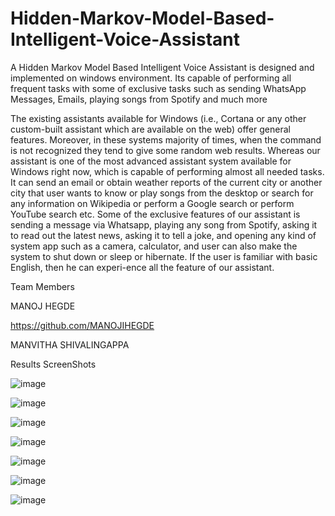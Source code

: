 # Hidden-Markov-Model-Based-Intelligent-Voice-Assistant
A Hidden Markov Model Based Intelligent Voice Assistant is designed and implemented on windows environment. Its capable of performing all frequent tasks with some of exclusive tasks such as sending WhatsApp Messages, Emails, playing songs from Spotify and much more

The existing assistants available for Windows (i.e., Cortana or any other custom-built assistant which are available on the web) offer general features. Moreover, in these systems majority of times, when the command is not recognized they tend to give some random web results. Whereas our assistant is one of the most advanced assistant system available for Windows right now, which is capable of performing almost all needed tasks. It can send an email or obtain weather reports of the current city or another city that user wants to know or play songs from the desktop or search for any information on Wikipedia or perform a Google search or perform YouTube search etc. Some of the exclusive features of our assistant is sending a message via Whatsapp, playing any song from Spotify, asking it to read out the latest news, asking it to tell a joke, and opening any kind of system app such as a camera, calculator, and user can also make the system to shut down or sleep or hibernate. If the user is familiar with basic English, then he can experi-ence all the feature of our assistant.

Team Members

MANOJ HEGDE

https://github.com/MANOJIHEGDE

MANVITHA SHIVALINGAPPA

Results
ScreenShots

![image](https://github.com/MANOJIHEGDE/Hidden-Markov-Model-Based-Intelligent-Voice-Assistant/assets/116331003/c39dc654-7dc8-4d7f-95d5-a13c0ef22549)

![image](https://github.com/MANOJIHEGDE/Hidden-Markov-Model-Based-Intelligent-Voice-Assistant/assets/116331003/16d9eb24-96ef-4eec-95a4-0c3bc7d6f44f)

![image](https://github.com/MANOJIHEGDE/Hidden-Markov-Model-Based-Intelligent-Voice-Assistant/assets/116331003/69569c6d-45ff-4ad8-8523-35c6edd875e5)

![image](https://github.com/MANOJIHEGDE/Hidden-Markov-Model-Based-Intelligent-Voice-Assistant/assets/116331003/d9d3db92-2f9f-41f9-8c05-1962cb43a8e5)

![image](https://github.com/MANOJIHEGDE/Hidden-Markov-Model-Based-Intelligent-Voice-Assistant/assets/116331003/3ef51d9b-0b5c-40bf-aaad-0c3af022cd53)

![image](https://github.com/MANOJIHEGDE/Hidden-Markov-Model-Based-Intelligent-Voice-Assistant/assets/116331003/2017eabc-b607-4ac6-bc05-90d8712cbbe8)

![image](https://github.com/MANOJIHEGDE/Hidden-Markov-Model-Based-Intelligent-Voice-Assistant/assets/116331003/d8498bc2-4641-4f89-b624-ec37c5652fa1)



